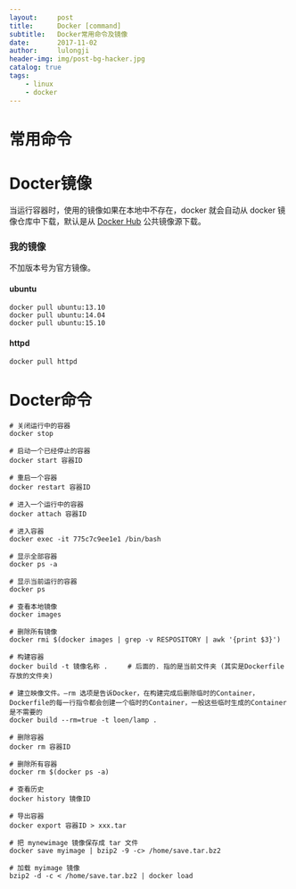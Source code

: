```yaml
---
layout:     post
title:      Docker [command]
subtitle:   Docker常用命令及镜像
date:       2017-11-02
author:     lulongji
header-img: img/post-bg-hacker.jpg
catalog: true
tags:
    - linux
    - docker
---
```


# 常用命令


# Docter镜像

当运行容器时，使用的镜像如果在本地中不存在，docker 就会自动从 docker 镜像仓库中下载，默认是从 [Docker Hub](https://hub.docker.com/) 公共镜像源下载。


### 我的镜像
不加版本号为官方镜像。

#### ubuntu

    docker pull ubuntu:13.10
    docker pull ubuntu:14.04
    docker pull ubuntu:15.10

#### httpd

    docker pull httpd

#### 


# Docter命令

    # 关闭运行中的容器
    docker stop

    # 启动一个已经停止的容器
    docker start 容器ID

    # 重启一个容器
    docker restart 容器ID

    # 进入一个运行中的容器
    docker attach 容器ID   

    # 进入容器
    docker exec -it 775c7c9ee1e1 /bin/bash 

    # 显示全部容器
    docker ps -a

    # 显示当前运行的容器
    docker ps 

    # 查看本地镜像
    docker images

    # 删除所有镜像
    docker rmi $(docker images | grep -v RESPOSITORY | awk '{print $3}')

    # 构建容器
    docker build -t 镜像名称 .     # 后面的. 指的是当前文件夹 (其实是Dockerfile存放的文件夹)

    # 建立映像文件。–rm 选项是告诉Docker，在构建完成后删除临时的Container，Dockerfile的每一行指令都会创建一个临时的Container，一般这些临时生成的Container是不需要的
    docker build --rm=true -t loen/lamp .

    # 删除容器
    docker rm 容器ID

    # 删除所有容器
    docker rm $(docker ps -a) 

    # 查看历史
    docker history 镜像ID

    # 导出容器
    docker export 容器ID > xxx.tar

    # 把 mynewimage 镜像保存成 tar 文件
    docker save myimage | bzip2 -9 -c> /home/save.tar.bz2

    # 加载 myimage 镜像
    bzip2 -d -c < /home/save.tar.bz2 | docker load



